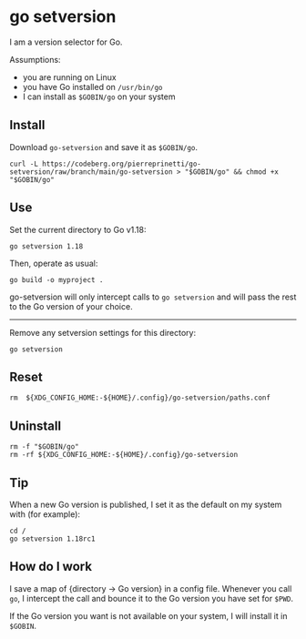 # go setversion

I am a version selector for Go.

Assumptions:
* you are running on Linux
* you have Go installed on `/usr/bin/go`
* I can install as `$GOBIN/go` on your system

## Install

Download `go-setversion` and save it as `$GOBIN/go`.

```shell
curl -L https://codeberg.org/pierreprinetti/go-setversion/raw/branch/main/go-setversion > "$GOBIN/go" && chmod +x "$GOBIN/go"
```

## Use

Set the current directory to Go v1.18:

```shell
go setversion 1.18
```

Then, operate as usual:

```shell
go build -o myproject .
```

go-setversion will only intercept calls to `go setversion` and will pass the rest to the Go version of your choice.

---

Remove any setversion settings for this directory:

```shell
go setversion
```

## Reset

```shell
rm  ${XDG_CONFIG_HOME:-${HOME}/.config}/go-setversion/paths.conf
```

## Uninstall

```shell
rm -f "$GOBIN/go"
rm -rf ${XDG_CONFIG_HOME:-${HOME}/.config}/go-setversion
```

## Tip

When a new Go version is published, I set it as the default on my system with (for example):

```shell
cd /
go setversion 1.18rc1
```

## How do I work

I save a map of {directory -> Go version} in a config file. Whenever you call `go`, I intercept the call and bounce it to the Go version you have set for `$PWD`.

If the Go version you want is not available on your system, I will install it in `$GOBIN`.
